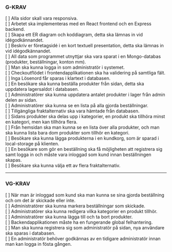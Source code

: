 ### G-KRAV

[ ] Alla sidor skall vara responsiva.  
[ ] Arbetet ska implementeras med en React frontend och en Express backend.  
[ ] Skapa ett ER diagram och koddiagram, detta ska lämnas in vid idégodkännandet.  
[ ] Beskriv er företagsidé i en kort textuell presentation, detta ska lämnas in vid idégodkännandet.  
[ ] All data som programmet utnyttjar ska vara sparat i en Mongo-databas (produkter, beställningar, konton mm).  
[ ] Man ska kunna logga in som administratör i systemet.  
[ ] Checkoutflödet i frontendapplikationen ska ha validering på samtliga fält.  
[ ] Inga Lösenord får sparas i klartext i databasen.  
[ ] En besökare ska kunna beställa produkter från sidan, detta ska uppdatera lagersaldot i databasen.  
[ ] Administratörer ska kunna uppdatera antalet produkter i lager från admin delen av sidan.  
[ ] Administratörer ska kunna se en lista på alla gjorda beställningar.  
[ ] Tillgängliga fraktalternativ ska vara hämtade från databasen.  
[ ] Sidans produkter ska delas upp i kategorier, en produkt ska tillhöra minst en kategori, men kan tillhöra flera.  
[ ] Från hemsidan ska man kunna se en lista över alla produkter, och man ska kunna lista bara dom produkter som tillhör en kategori.  
[ ] Besökare ska kunna lägga produkterna i en kundkorg, som är sparad i local-storage på klienten.  
[ ] En besökare som gör en beställning ska få möjligheten att registrera sig samt logga in och måste vara inloggad som kund innan beställningen skapas.  
[ ] Besökare ska kunna välja ett av flera fraktalternativ.

---

### VG-KRAV

[ ] När man är inloggad som kund ska man kunna se sina gjorda beställning och om det är skickade eller inte.  
[ ] Administratörer ska kunna markera beställningar som skickade.  
[ ] Administratörer ska kunna redigera vilka kategorier en produkt tillhör.  
[ ] Administratörer ska kunna lägga till och ta bort produkter.  
[ ] Backendapplikationen måste ha en fungerande global felhantering.  
[ ] Man ska kunna registrera sig som administratör på sidan, nya användare ska sparas i databasen.  
[ ] En administratör behöver godkännas av en tidigare administratör innan man kan logga in fösta gången.
